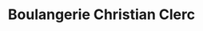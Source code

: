 ---
title: "Boulangerie Christian Clerc"
url: /mandelieu-la-napoule/boulangerie-christian-clerc/
shop: boulangerie
---